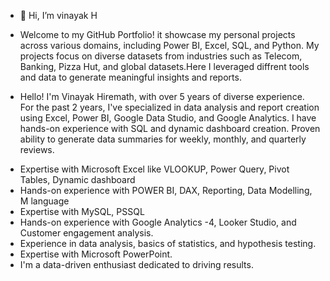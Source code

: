 - 👋 Hi, I’m vinayak H

- Welcome to my GitHub Portfolio! it showcase my personal projects across various domains, including Power BI, Excel, SQL, and Python. My projects focus on diverse datasets from industries such as Telecom, Banking, Pizza Hut, and global datasets.Here I leveraged diffrent tools and data to generate meaningful insights and reports.

- Hello! I'm Vinayak Hiremath, with over 5 years of diverse experience. For the past 2 years, I've specialized in data analysis and report creation using Excel, Power BI, Google Data Studio, and Google Analytics. I have hands-on experience with SQL and dynamic dashboard creation. Proven ability to generate data summaries for weekly, monthly, and quarterly reviews.

* Expertise with Microsoft Excel like VLOOKUP, Power Query, Pivot Tables, Dynamic dashboard
* Hands-on experience with POWER BI, DAX, Reporting, Data Modelling, M language
* Expertise with MySQL, PSSQL
* Hands-on experience with Google Analytics -4, Looker Studio, and Customer engagement analysis.
* Experience in data analysis, basics of statistics, and hypothesis testing.
* Expertise with Microsoft PowerPoint.
* I'm a data-driven enthusiast dedicated to driving results.
  
  
